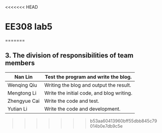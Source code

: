 <<<<<<< HEAD
# EE308 lab5
=======
## 3. The division of responsibilities of team members
| Nan Lin      | Test the program and write the blog.      |
| ------------ | ----------------------------------------- |
| Wenqing Qiu  | Writing the blog and output the result.   |
| Mengtong Li  | Write the initial code, and blog writing. |
| Zhengyue Cai | Write the code and test.                  |
| Yutian Li    | Write the code and development.           |
>>>>>>> b53aa60413960bff55dbb845c79014b0e7db9c5e

